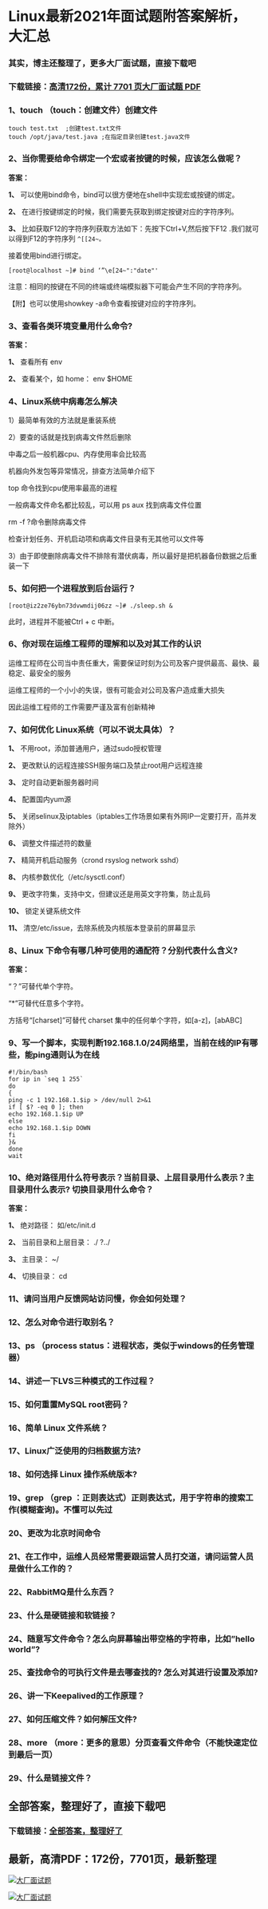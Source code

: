 # Linux最新2021年面试题附答案解析，大汇总

### 其实，博主还整理了，更多大厂面试题，直接下载吧

### 下载链接：[高清172份，累计 7701 页大厂面试题  PDF](https://github.com/souyunku/DevBooks/blob/master/docs/index.md)



### 1、touch （touch：创建文件）创建文件

```
touch test.txt  ;创建test.txt文件
touch /opt/java/test.java ;在指定目录创建test.java文件
```


### 2、当你需要给命令绑定一个宏或者按键的时候，应该怎么做呢？

**答案：**

**1、** 可以使用bind命令，bind可以很方便地在shell中实现宏或按键的绑定。

**2、** 在进行按键绑定的时候，我们需要先获取到绑定按键对应的字符序列。

**3、** 比如获取F12的字符序列获取方法如下：先按下Ctrl+V,然后按下F12 .我们就可以得到F12的字符序列 `^[[24~。`

接着使用bind进行绑定。

```
[root@localhost ~]# bind ‘”\e[24~":"date"'
```

注意：相同的按键在不同的终端或终端模拟器下可能会产生不同的字符序列。

【附】也可以使用showkey -a命令查看按键对应的字符序列。


### 3、查看各类环境变量用什么命令?

**答案：**

**1、** 查看所有 env

**2、** 查看某个，如 home： env $HOME


### 4、Linux系统中病毒怎么解决

1）最简单有效的方法就是重装系统

2）要查的话就是找到病毒文件然后删除

中毒之后一般机器cpu、内存使用率会比较高

机器向外发包等异常情况，排查方法简单介绍下

top 命令找到cpu使用率最高的进程

一般病毒文件命名都比较乱，可以用 ps aux 找到病毒文件位置

rm -f ?命令删除病毒文件

检查计划任务、开机启动项和病毒文件目录有无其他可以文件等

3）由于即使删除病毒文件不排除有潜伏病毒，所以最好是把机器备份数据之后重装一下


### 5、如何把一个进程放到后台运行？

```
[root@iz2ze76ybn73dvwmdij06zz ~]# ./sleep.sh &
```

此时，进程并不能被Ctrl + c 中断。


### 6、你对现在运维工程师的理解和以及对其工作的认识

运维工程师在公司当中责任重大，需要保证时刻为公司及客户提供最高、最快、最稳定、最安全的服务

运维工程师的一个小小的失误，很有可能会对公司及客户造成重大损失

因此运维工程师的工作需要严谨及富有创新精神


### 7、如何优化 Linux系统（可以不说太具体）？

**1、** 不用root，添加普通用户，通过sudo授权管理

**2、** 更改默认的远程连接SSH服务端口及禁止root用户远程连接

**3、** 定时自动更新服务器时间

**4、** 配置国内yum源

**5、** 关闭selinux及iptables（iptables工作场景如果有外网IP一定要打开，高并发除外）

**6、** 调整文件描述符的数量

**7、** 精简开机启动服务（crond rsyslog network sshd）

**8、** 内核参数优化（/etc/sysctl.conf）

**9、** 更改字符集，支持中文，但建议还是用英文字符集，防止乱码

**10、** 锁定关键系统文件

**11、** 清空/etc/issue，去除系统及内核版本登录前的屏幕显示


### 8、Linux 下命令有哪几种可使用的通配符？分别代表什么含义?

**答案：**

“？”可替代单个字符。

“*”可替代任意多个字符。

方括号“[charset]”可替代 charset 集中的任何单个字符，如[a-z]，[abABC]


### 9、写一个脚本，实现判断192.168.1.0/24网络里，当前在线的IP有哪些，能ping通则认为在线

```
#!/bin/bash
for ip in `seq 1 255`
do
{
ping -c 1 192.168.1.$ip > /dev/null 2>&1
if [ $? -eq 0 ]; then
echo 192.168.1.$ip UP
else
echo 192.168.1.$ip DOWN
fi
}&
done
wait
```


### 10、绝对路径用什么符号表示？当前目录、上层目录用什么表示？主目录用什么表示? 切换目录用什么命令？

**答案：**

**1、** 绝对路径： 如/etc/init.d

**2、** 当前目录和上层目录： ./ ?../

**3、** 主目录： ~/

**4、** 切换目录： cd


### 11、请问当用户反馈网站访问慢，你会如何处理？
### 12、怎么对命令进行取别名？
### 13、ps （process status：进程状态，类似于windows的任务管理器）
### 14、讲述一下LVS三种模式的工作过程？
### 15、如何重置MySQL root密码？
### 16、简单 Linux 文件系统？
### 17、Linux广泛使用的归档数据方法?
### 18、如何选择 Linux 操作系统版本?
### 19、grep （grep ：正则表达式）正则表达式，用于字符串的搜索工作(模糊查询)。不懂可以先过
### 20、更改为北京时间命令
### 21、在工作中，运维人员经常需要跟运营人员打交道，请问运营人员是做什么工作的？
### 22、RabbitMQ是什么东西？
### 23、什么是硬链接和软链接？
### 24、随意写文件命令？怎么向屏幕输出带空格的字符串，比如”hello world”?
### 25、查找命令的可执行文件是去哪查找的? 怎么对其进行设置及添加?
### 26、讲一下Keepalived的工作原理？
### 27、如何压缩文件？如何解压文件?
### 28、more （more：更多的意思）分页查看文件命令（不能快速定位到最后一页）
### 29、什么是链接文件？




## 全部答案，整理好了，直接下载吧

### 下载链接：[全部答案，整理好了](https://www.souyunku.com/wp-content/uploads/weixin/githup-weixin-2.png)




## 最新，高清PDF：172份，7701页，最新整理

[![大厂面试题](https://www.souyunku.com/wp-content/uploads/weixin/mst.png "架构师专栏")](https://www.souyunku.com/wp-content/uploads/weixin/githup-weixin.png "架构师专栏")

[![大厂面试题](https://www.souyunku.com/wp-content/uploads/weixin/githup-weixin.png "架构师专栏")](https://www.souyunku.com/wp-content/uploads/weixin/githup-weixin.png "架构师专栏")
